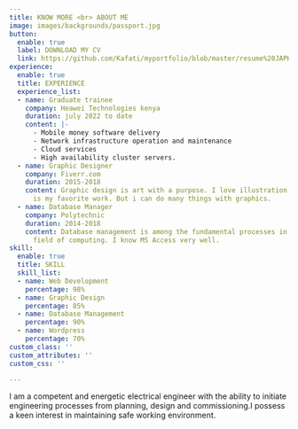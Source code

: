 ```yaml
---
title: KNOW MORE <br> ABOUT ME
image: images/backgrounds/passport.jpg
button:
  enable: true
  label: DOWNLOAD MY CV
  link: https://github.com/Kafati/myportfolio/blob/master/resume%20JAPHETH%20KORIR%20September%202022%20software.pdf
experience:
  enable: true
  title: EXPERIENCE
  experience_list:
  - name: Graduate trainee
    company: Heawei Technologies kenya
    duration: july 2022 to date
    content: |-
      - Mobile money software delivery
      - Network infrastructure operation and maintenance
      - Cloud services
      - High availability cluster servers.
  - name: Graphic Designer
    company: Fiverr.com
    duration: 2015-2018
    content: Graphic design is art with a purpose. I love illustration, so logo desing
      is my favorite work. But i can do many things with graphics.
  - name: Database Manager
    company: Polytechnic
    duration: 2014-2018
    content: Database management is among the fundamental processes in the software
      field of computing. I know MS Access very well.
skill:
  enable: true
  title: SKILL
  skill_list:
  - name: Web Development
    percentage: 98%
  - name: Graphic Design
    percentage: 85%
  - name: Database Management
    percentage: 90%
  - name: Wordpress
    percentage: 70%
custom_class: ''
custom_attributes: ''
custom_css: ''

---
```

I am a competent and energetic electrical engineer with the ability to initiate engineering processes from planning, design and commissioning.I possess a keen interest in maintaining safe working environment.
